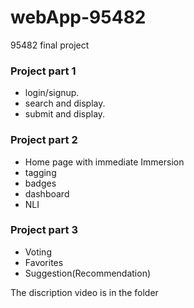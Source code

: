# webApp-95482
95482 final project

### Project part 1
- login/signup.
- search and display.
- submit and display.

### Project part 2
- Home page with immediate Immersion
- tagging
- badges
- dashboard
- NLI

### Project part 3
- Voting
- Favorites
- Suggestion(Recommendation)

The discription video is in the folder
